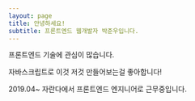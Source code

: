 ```yaml
---
layout: page
title: 안녕하세요!
subtitle: 프론트엔드 웹개발자 박준우입니다.
---
```


프론트엔드 기술에 관심이 많습니다.  

자바스크립트로 이것 저것 만들어보는걸 좋아합니다!  

2019.04~  자란다에서 프론트엔드 엔지니어로 근무중입니다.
